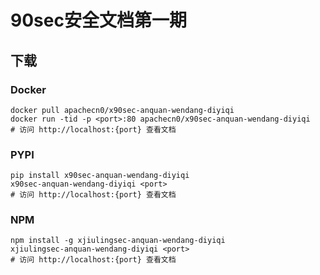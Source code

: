 # 90sec安全文档第一期

## 下载

### Docker

```
docker pull apachecn0/x90sec-anquan-wendang-diyiqi
docker run -tid -p <port>:80 apachecn0/x90sec-anquan-wendang-diyiqi
# 访问 http://localhost:{port} 查看文档
```

### PYPI

```
pip install x90sec-anquan-wendang-diyiqi
x90sec-anquan-wendang-diyiqi <port>
# 访问 http://localhost:{port} 查看文档
```

### NPM

```
npm install -g xjiulingsec-anquan-wendang-diyiqi
xjiulingsec-anquan-wendang-diyiqi <port>
# 访问 http://localhost:{port} 查看文档
```